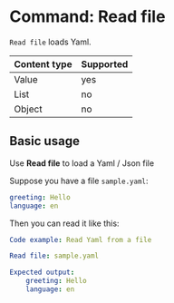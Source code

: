 # Command: Read file

`Read file` loads Yaml.

| Content type | Supported |
|--------------|-----------|
| Value        | yes       |
| List         | no        |
| Object       | no        |

## Basic usage

Use **Read file** to load a Yaml / Json file

Suppose you have a file `sample.yaml`:

```yaml file:sample.yaml
greeting: Hello
language: en
```

Then you can read it like this:

```yaml
Code example: Read Yaml from a file

Read file: sample.yaml

Expected output:
    greeting: Hello
    language: en
```